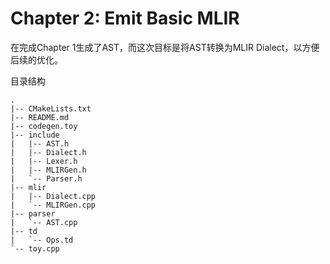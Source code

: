 # Chapter 2: Emit Basic MLIR

在完成Chapter 1生成了AST，而这次目标是将AST转换为MLIR Dialect，以方便后续的优化。

目录结构

```
.
|-- CMakeLists.txt
|-- README.md
|-- codegen.toy
|-- include
|   |-- AST.h
|   |-- Dialect.h
|   |-- Lexer.h
|   |-- MLIRGen.h
|   `-- Parser.h
|-- mlir
|   |-- Dialect.cpp
|   `-- MLIRGen.cpp
|-- parser
|   `-- AST.cpp
|-- td
|   `-- Ops.td
`-- toy.cpp
```
